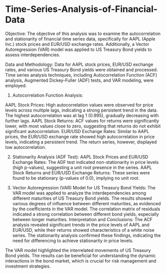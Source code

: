 # Time-Series-Analysis-of-Financial-Data
Objective:
The objective of this analysis was to examine the autocorrelation and stationarity of financial time series data, specifically for AAPL (Apple Inc.) stock prices and EUR/USD exchange rates. Additionally, a Vector Autoregression (VAR) model was applied to US Treasury Bond yields to assess interdependencies.

Data and Methodology:
Data for AAPL stock prices, EUR/USD exchange rates, and various US Treasury Bond yields were obtained and processed. Time series analysis techniques, including Autocorrelation Function (ACF) analysis, Augmented Dickey-Fuller (ADF) tests, and VAR modeling, were employed.

1. Autocorrelation Function Analysis:

AAPL Stock Prices: High autocorrelation values were observed for price levels across multiple lags, indicating a strong persistent trend in the data. The highest autocorrelation was at lag 1 (0.995), gradually decreasing with further lags.
AAPL Stock Returns: ACF values for returns were significantly lower, with most values close to zero, suggesting that returns do not exhibit significant autocorrelation.
EUR/USD Exchange Rates: Similar to AAPL prices, the EUR/USD exchange rate showed high autocorrelation in price levels, indicating a persistent trend. The return series, however, displayed low autocorrelation.

2. Stationarity Analysis (ADF Test):
AAPL Stock Prices and EUR/USD Exchange Rates: The ADF test indicated non-stationarity in price levels (high p-values), suggesting a unit root presence in the series.
AAPL Stock Returns and EUR/USD Exchange Returns: These series were found to be stationary (p-values of 0.0), implying no unit root.

3. Vector Autoregression (VAR) Model for US Treasury Bond Yields:
The VAR model was applied to analyze the interdependencies among different maturities of US Treasury Bond yields.
The results showed various degrees of influence between different maturities, as evidenced by the coefficients in the VAR model.
The correlation matrix of residuals indicated a strong correlation between different bond yields, especially between longer maturities.
Interpretation and Conclusions:
The ACF analysis revealed significant trends in the price levels of AAPL and EUR/USD, while their returns showed characteristics of a white noise series. The stationarity analysis confirmed these findings, indicating the need for differencing to achieve stationarity in price levels.

The VAR model highlighted the interrelated movements of US Treasury Bond yields. The results can be beneficial for understanding the dynamic interactions in the bond market, which is crucial for risk management and investment strategies.


